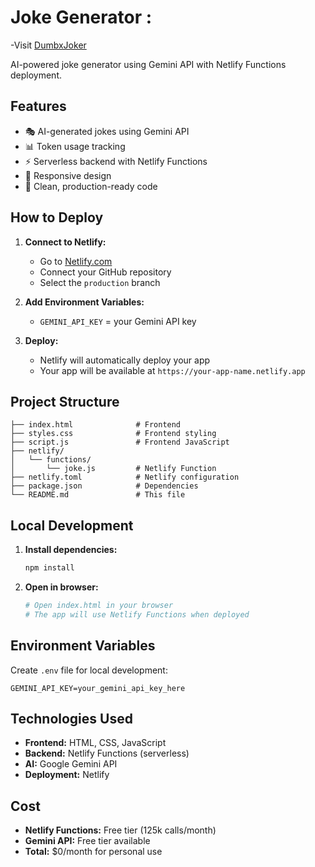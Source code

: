 # Joke Generator : 
-Visit [DumbxJoker](https://dumbxjoker.netlify.app/)

AI-powered joke generator using Gemini API with Netlify Functions deployment.

## Features

- 🎭 AI-generated jokes using Gemini API
- 📊 Token usage tracking
- ⚡ Serverless backend with Netlify Functions
- 📱 Responsive design
- 🧹 Clean, production-ready code

## How to Deploy

1. **Connect to Netlify:**
   - Go to [Netlify.com](https://netlify.com)
   - Connect your GitHub repository
   - Select the `production` branch

2. **Add Environment Variables:**
   - `GEMINI_API_KEY` = your Gemini API key

3. **Deploy:**
   - Netlify will automatically deploy your app
   - Your app will be available at `https://your-app-name.netlify.app`

## Project Structure

```
├── index.html              # Frontend
├── styles.css              # Frontend styling
├── script.js               # Frontend JavaScript
├── netlify/
│   └── functions/
│       └── joke.js         # Netlify Function
├── netlify.toml            # Netlify configuration
├── package.json            # Dependencies
└── README.md               # This file
```

## Local Development

1. **Install dependencies:**
   ```bash
   npm install
   ```

2. **Open in browser:**
   ```bash
   # Open index.html in your browser
   # The app will use Netlify Functions when deployed
   ```

## Environment Variables

Create `.env` file for local development:
```env
GEMINI_API_KEY=your_gemini_api_key_here
```

## Technologies Used

- **Frontend:** HTML, CSS, JavaScript
- **Backend:** Netlify Functions (serverless)
- **AI:** Google Gemini API
- **Deployment:** Netlify

## Cost

- **Netlify Functions:** Free tier (125k calls/month)
- **Gemini API:** Free tier available
- **Total:** $0/month for personal use
